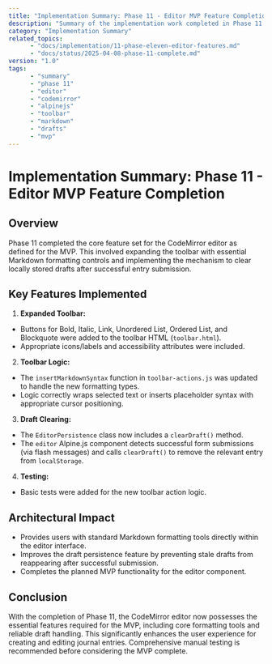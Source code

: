 ```yaml
---
title: "Implementation Summary: Phase 11 - Editor MVP Feature Completion"
description: "Summary of the implementation work completed in Phase 11 for the Flask Journal MVP, focusing on adding essential toolbar features and draft clearing."
category: "Implementation Summary"
related_topics:
      - "docs/implementation/11-phase-eleven-editor-features.md"
      - "docs/status/2025-04-08-phase-11-complete.md"
version: "1.0"
tags:
      - "summary"
      - "phase 11"
      - "editor"
      - "codemirror"
      - "alpinejs"
      - "toolbar"
      - "markdown"
      - "drafts"
      - "mvp"
---
```


# Implementation Summary: Phase 11 - Editor MVP Feature Completion

## Overview

Phase 11 completed the core feature set for the CodeMirror editor as defined for the MVP. This involved expanding the toolbar with essential Markdown formatting controls and implementing the mechanism to clear locally stored drafts after successful entry submission.

## Key Features Implemented

1.  **Expanded Toolbar:**
-   Buttons for Bold, Italic, Link, Unordered List, Ordered List, and Blockquote were added to the toolbar HTML (`toolbar.html`).
-   Appropriate icons/labels and accessibility attributes were included.

2.  **Toolbar Logic:**
-   The `insertMarkdownSyntax` function in `toolbar-actions.js` was updated to handle the new formatting types.
-   Logic correctly wraps selected text or inserts placeholder syntax with appropriate cursor positioning.

3.  **Draft Clearing:**
-   The `EditorPersistence` class now includes a `clearDraft()` method.
-   The `editor` Alpine.js component detects successful form submissions (via flash messages) and calls `clearDraft()` to remove the relevant entry from `localStorage`.

4.  **Testing:**
-   Basic tests were added for the new toolbar action logic.

## Architectural Impact

-   Provides users with standard Markdown formatting tools directly within the editor interface.
-   Improves the draft persistence feature by preventing stale drafts from reappearing after successful submission.
-   Completes the planned MVP functionality for the editor component.

## Conclusion

With the completion of Phase 11, the CodeMirror editor now possesses the essential features required for the MVP, including core formatting tools and reliable draft handling. This significantly enhances the user experience for creating and editing journal entries. Comprehensive manual testing is recommended before considering the MVP complete.